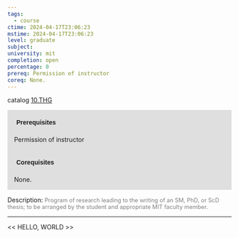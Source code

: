 ```yaml
---
tags:
  - course
ctime: 2024-04-17T23:06:23
mstime: 2024-04-17T23:06:23
level: graduate
subject: 
university: mit
completion: open
percentage: 0
prereq: Permission of instructor
coreq: None.
---
```


catalog [10.THG](http://student.mit.edu/catalog/m10b.html#10.THG)

<span style="display: block; padding: 15px; background-color: rgb(100, 100, 100, 0.2);"><font id="m_prereq482_0" style="display: block; font-family: Arial, sans-serif; font-weight: bold; padding: 5px">Prerequisites</font><br><span id="prereq482_0">Permission of instructor</span></span>
<span style="display: block; padding: 15px; background-color: rgb(100, 100, 100, 0.2);"><font id="m_coreq482_0" style="display: block; font-family: Arial, sans-serif; font-weight: bold; padding: 5px">Corequisites</font><br><span id="coreq482_0">None.</span></span>

<font style="">Description:</font>
<font style="color: grey; font-size: 0.8rem;">Program of research leading to the writing of an SM, PhD, or ScD thesis; to be arranged by the student and appropriate MIT faculty member.</font>



---

<< HELLO, WORLD >>
